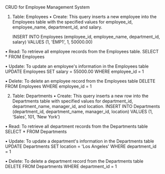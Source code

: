 CRUD for Employee Management System

1.	Table: Employees
•	Create: This query inserts a new employee into the Employees table with the specified values for employee_id, employee_name, department_id, and salary.
	
 	INSERT INTO Employees (employee_id, employee_name, department_id, salary)
	VALUES (1, 'EMP1', 1, 50000.00)

•	Read: To retrieve all employee records from the Employees table.
	SELECT * FROM Employees

•	Update: To update an employee's information in the Employees table
	UPDATE Employees SET salary = 55000.00 WHERE employee_id = 1

•	Delete: To delete an employee record from the Employees table
	DELETE FROM Employees WHERE employee_id = 1

2.	Table: Departments
•	Create: This query inserts a new row into the Departments table with specified values for department_id, department_name, manager_id, and location. 
	INSERT INTO Departments (department_id, department_name, manager_id, location)
	VALUES (1, ‘Sales’, 101, ‘New York’)

•	Read: To retrieve all department records from the Departments table
	SELECT * FROM Departments

•	Update: To update a department's information in the Departments table
	UPDATE Departments SET location = 'Los Angeles' WHERE department_id = 1

•	Delete: To delete a department record from the Departments table
	DELETE FROM Departments WHERE department_id = 1


